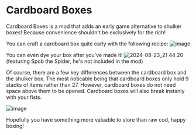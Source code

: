 # Cardboard Boxes

Cardboard Boxes is a mod that adds an early game alternative to shulker boxes! Because convenience shouldn't be exclusively for the rich!

You can craft a cardboard box quite early with the following recipe:
![image](https://github.com/user-attachments/assets/6d774662-296b-454a-b07e-d2a93726ae3a)

You can even dye your box after you've made it!
![2024-08-23_21 44 20](https://github.com/user-attachments/assets/3aad1f41-ef26-43e3-90c3-919af1f9b5dd)
(featuring Spob the Spider, he's not included in the mod)

Of course, there are a few key differences between the cardboard box and the shulker box. The most noticable being that cardboard boxes only hold 9 stacks of items rather than 27. However, cardboard boxes do not need space above them to be opened. Cardboard boxes will also break instanly with your fists.

![image](https://github.com/user-attachments/assets/c64e792a-03a4-4360-b590-210286166cf5)

Hopefully you have something more valuable to store than raw cod, happy boxing!
